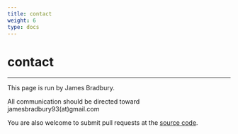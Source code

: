 ```yaml
---
title: contact
weight: 6
type: docs
---
```


# contact
---

This page is run by James Bradbury.

All communication should be directed toward jamesbradbury93(at)gmail.com

You are also welcome to submit pull requests at the [source code](https://github.com/jamesb93/huddersfield-creative-coding).